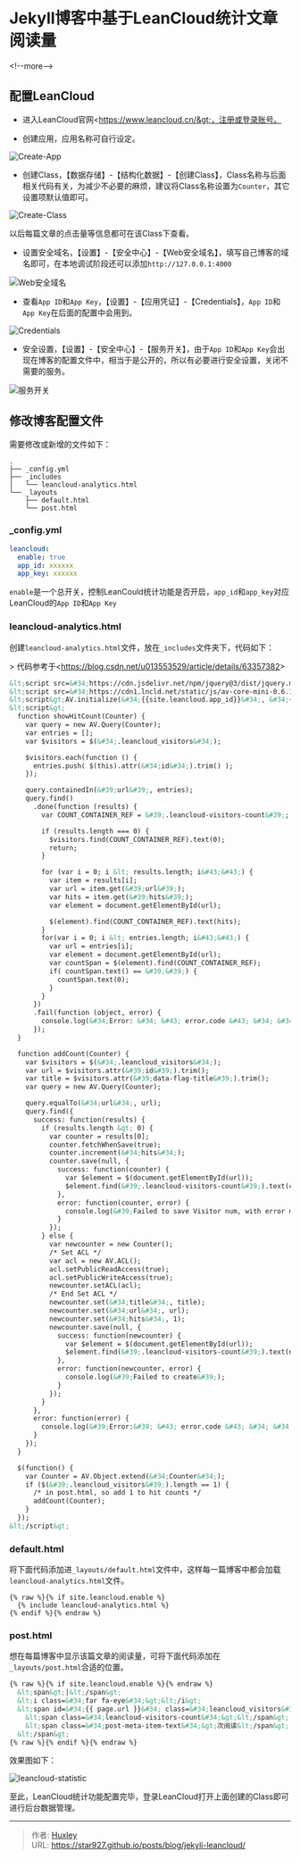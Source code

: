 # Jekyll博客中基于LeanCloud统计文章阅读量


&lt;!--more--&gt;

## 配置LeanCloud

- 进入LeanCloud官网&lt;https://www.leancloud.cn/&gt;，注册或登录账号。

- 创建应用，应用名称可自行设定。

![Create-App](./images/LeanCloud-1.png)

- 创建Class，【数据存储】-【结构化数据】-【创建Class】，Class名称与后面相关代码有关，为减少不必要的麻烦，建议将Class名称设置为`Counter`，其它设置项默认值即可。

![Create-Class](./images/LeanCloud-2.png)

以后每篇文章的点击量等信息都可在该Class下查看。

- 设置安全域名，【设置】-【安全中心】-【Web安全域名】，填写自己博客的域名即可，在本地调试阶段还可以添加`http://127.0.0.1:4000`

![Web安全域名](./images/LeanCloud-3.png)

- 查看`App ID`和`App Key`，【设置】-【应用凭证】-【Credentials】，`App ID`和`App Key`在后面的配置中会用到。

![Credentials](./images/LeanCloud-4.png)

- 安全设置，【设置】-【安全中心】-【服务开关】，由于`App ID`和`App Key`会出现在博客的配置文件中，相当于是公开的，所以有必要进行安全设置，关闭不需要的服务。

![服务开关](./images/LeanCloud-5.png)

## 修改博客配置文件

需要修改或新增的文件如下：

```
.
├── _config.yml
├── _includes
│   └── leancloud-analytics.html
└── _layouts
    ├── default.html
    └── post.html
```

### _config.yml

```yml
leancloud:
  enable: true 
  app_id: xxxxxx 
  app_key: xxxxxx
```

`enable`是一个总开关，控制LeanCould统计功能是否开启，`app_id`和`app_key`对应LeanCloud的`App ID`和`App Key`

### leancloud-analytics.html

创建`leancloud-analytics.html`文件，放在`_includes`文件夹下，代码如下：

&gt; 代码参考于&lt;https://blog.csdn.net/u013553529/article/details/63357382&gt;

```html
&lt;script src=&#34;https://cdn.jsdelivr.net/npm/jquery@3/dist/jquery.min.js&#34;&gt;&lt;/script&gt;
&lt;script src=&#34;https://cdn1.lncld.net/static/js/av-core-mini-0.6.1.js&#34;&gt;&lt;/script&gt;
&lt;script&gt;AV.initialize(&#34;{{site.leancloud.app_id}}&#34;, &#34;{{site.leancloud.app_key}}&#34;);&lt;/script&gt;
&lt;script&gt;
  function showHitCount(Counter) {
    var query = new AV.Query(Counter);
    var entries = [];
    var $visitors = $(&#34;.leancloud_visitors&#34;);

    $visitors.each(function () {
      entries.push( $(this).attr(&#34;id&#34;).trim() );
    });

    query.containedIn(&#39;url&#39;, entries);
    query.find()
      .done(function (results) {
        var COUNT_CONTAINER_REF = &#39;.leancloud-visitors-count&#39;;

        if (results.length === 0) {
          $visitors.find(COUNT_CONTAINER_REF).text(0);
          return;
        }

        for (var i = 0; i &lt; results.length; i&#43;&#43;) {
          var item = results[i];
          var url = item.get(&#39;url&#39;);
          var hits = item.get(&#39;hits&#39;);
          var element = document.getElementById(url);

          $(element).find(COUNT_CONTAINER_REF).text(hits);
        }
        for(var i = 0; i &lt; entries.length; i&#43;&#43;) {
          var url = entries[i];
          var element = document.getElementById(url);
          var countSpan = $(element).find(COUNT_CONTAINER_REF);
          if( countSpan.text() == &#39;&#39;) {
            countSpan.text(0);
          }
        }
      })
      .fail(function (object, error) {
        console.log(&#34;Error: &#34; &#43; error.code &#43; &#34; &#34; &#43; error.message);
      });
  }

  function addCount(Counter) {
    var $visitors = $(&#34;.leancloud_visitors&#34;);
    var url = $visitors.attr(&#39;id&#39;).trim();
    var title = $visitors.attr(&#39;data-flag-title&#39;).trim();
    var query = new AV.Query(Counter);

    query.equalTo(&#34;url&#34;, url);
    query.find({
      success: function(results) {
        if (results.length &gt; 0) {
          var counter = results[0];
          counter.fetchWhenSave(true);
          counter.increment(&#34;hits&#34;);
          counter.save(null, {
            success: function(counter) {
              var $element = $(document.getElementById(url));
              $element.find(&#39;.leancloud-visitors-count&#39;).text(counter.get(&#39;hits&#39;));
            },
            error: function(counter, error) {
              console.log(&#39;Failed to save Visitor num, with error message: &#39; &#43; error.message);
            }
          });
        } else {
          var newcounter = new Counter();
          /* Set ACL */
          var acl = new AV.ACL();
          acl.setPublicReadAccess(true);
          acl.setPublicWriteAccess(true);
          newcounter.setACL(acl);
          /* End Set ACL */
          newcounter.set(&#34;title&#34;, title);
          newcounter.set(&#34;url&#34;, url);
          newcounter.set(&#34;hits&#34;, 1);
          newcounter.save(null, {
            success: function(newcounter) {
              var $element = $(document.getElementById(url));
              $element.find(&#39;.leancloud-visitors-count&#39;).text(newcounter.get(&#39;hits&#39;));
            },
            error: function(newcounter, error) {
              console.log(&#39;Failed to create&#39;);
            }
          });
        }
      },
      error: function(error) {
        console.log(&#39;Error:&#39; &#43; error.code &#43; &#34; &#34; &#43; error.message);
      }
    });
  }

  $(function() {
    var Counter = AV.Object.extend(&#34;Counter&#34;);
    if ($(&#39;.leancloud_visitors&#39;).length == 1) {
      /* in post.html, so add 1 to hit counts */
      addCount(Counter);
    }
  });
&lt;/script&gt;
```

### default.html

将下面代码添加进`_layouts/default.html`文件中，这样每一篇博客中都会加载`leancloud-analytics.html`文件。

```liquid
{% raw %}{% if site.leancloud.enable %}
  {% include leancloud-analytics.html %}
{% endif %}{% endraw %}
```

### post.html

想在每篇博客中显示该篇文章的阅读量，可将下面代码添加在`_layouts/post.html`合适的位置。

```html
{% raw %}{% if site.leancloud.enable %}{% endraw %}
  &lt;span&gt;|&lt;/span&gt;
  &lt;i class=&#34;far fa-eye&#34;&gt;&lt;/i&gt;
  &lt;span id=&#34;{{ page.url }}&#34; class=&#34;leancloud_visitors&#34; data-flag-title=&#34;{{ page.title }}&#34;&gt;
    &lt;span class=&#34;leancloud-visitors-count&#34;&gt;&lt;/span&gt;
    &lt;span class=&#34;post-meta-item-text&#34;&gt;次阅读&lt;/span&gt;
  &lt;/span&gt;
{% raw %}{% endif %}{% endraw %}
```

效果图如下：

![leancloud-statistic](./images/LeanCloud-6.png)

至此，LeanCloud统计功能配置完毕，登录LeanCloud打开上面创建的Class即可进行后台数据管理。


---

> 作者: [Huxley](https://star927.github.io/)  
> URL: https://star927.github.io/posts/blog/jekyli-leancloud/  

